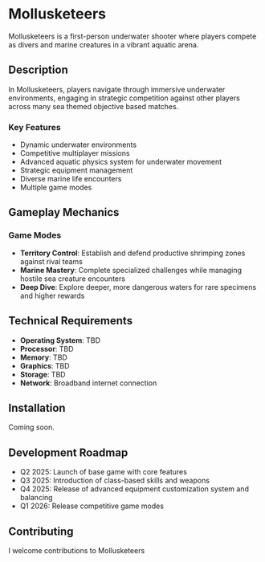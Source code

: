 # Mollusketeers

Mollusketeers is a first-person underwater shooter where players compete as divers and marine creatures in a vibrant aquatic arena.

## Description

In Mollusketeers, players navigate through immersive underwater environments, engaging in strategic competition against other players across many sea themed objective based matches.

### Key Features

- Dynamic underwater environments
- Competitive multiplayer missions
- Advanced aquatic physics system for underwater movement
- Strategic equipment management
- Diverse marine life encounters
- Multiple game modes

## Gameplay Mechanics

### Game Modes

- **Territory Control**: Establish and defend productive shrimping zones against rival teams
- **Marine Mastery**: Complete specialized challenges while managing hostile sea creature encounters
- **Deep Dive**: Explore deeper, more dangerous waters for rare specimens and higher rewards

## Technical Requirements

- **Operating System**: TBD
- **Processor**: TBD
- **Memory**: TBD
- **Graphics**: TBD
- **Storage**: TBD
- **Network**: Broadband internet connection

## Installation

Coming soon.

## Development Roadmap

- Q2 2025: Launch of base game with core features
- Q3 2025: Introduction of class-based skills and weapons
- Q4 2025: Release of advanced equipment customization system and balancing
- Q1 2026: Release competitive game modes

## Contributing

I welcome contributions to Mollusketeers
